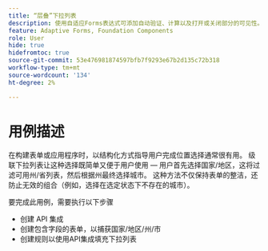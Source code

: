 ```yaml
---
title: “层叠”下拉列表
description: 使用自适应Forms表达式可添加自动验证、计算以及打开或关闭部分的可见性。
feature: Adaptive Forms, Foundation Components
role: User
hide: true
hidefromtoc: true
source-git-commit: 53e476981874597bfb7f9293e67b2d135c72b318
workflow-type: tm+mt
source-wordcount: '134'
ht-degree: 2%

---
```


# 用例描述

在构建表单或应用程序时，以结构化方式指导用户完成位置选择通常很有用。 级联下拉列表让这种选择既简单又便于用户使用 — 用户首先选择国家/地区，这将过滤可用州/省列表，然后根据州最终选择城市。 这种方法不仅保持表单的整洁，还防止无效的组合（例如，选择在选定状态下不存在的城市）。

要完成此用例，需要执行以下步骤

- 创建 API 集成
- 创建包含字段的表单，以捕获国家/地区/州/市
- 创建规则以使用API集成填充下拉列表